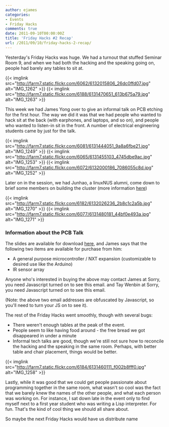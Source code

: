 ```yaml
---
author: ejames
categories:
- Events
- Friday Hacks
comments: true
date: 2011-09-10T00:00:00Z
title: 'Friday Hacks #2 Recap'
url: /2011/09/10/friday-hacks-2-recap/
---
```


Yesterday's Friday Hacks was huge. We had a turnout that stuffed Seminar Room 9, and when we had both the hacking and the speaking going on, people had barely any tables to sit at.

{{< imglink src="http://farm7.static.flickr.com/6062/6132015806_26dc0ffd07.jpg" alt="IMG_1262" >}}
{{< imglink src="http://farm7.static.flickr.com/6188/6131470651_613b675a79.jpg" alt="IMG_1263" >}}

This week we had James Yong over to give an informal talk on PCB etching for the first hour. The way we did it was that we had people who wanted to hack sit at the back (with earphones, and laptops, and so on), and people who wanted to listen-in sit in the front. A number of electrical engineering students came by just for the talk.

{{< imglink src="http://farm7.static.flickr.com/6081/6131444051_9a8a6fbe21.jpg" alt="IMG_1249" >}}
{{< imglink src="http://farm7.static.flickr.com/6065/6131455103_4745dbe9ac.jpg" alt="IMG_1253" >}}
{{< imglink src="http://farm7.static.flickr.com/6072/6132000186_7086055c8d.jpg" alt="IMG_1252" >}}

Later on in the session, we had Junhao, a linuxNUS alumni, come down to brief some members on building the cluster (more information <a href="http://nushackers.pbworks.com/w/page/45149434/Cluster%20Building">here</a>)

{{< imglink src="http://farm7.static.flickr.com/6182/6132026236_2b8c1c2a5b.jpg" alt="IMG_1270" >}}
{{< imglink src="http://farm7.static.flickr.com/6077/6131480181_44bf0e493a.jpg" alt="IMG_1271" >}}

<h3>Information about the PCB Talk</h3>
The slides are available for download <a href="/downloads/pcb.pdf">here</a>, and James says that the following two items are available for purchase from him:

<ul>
	<li>A general purpose microcontroller / NXT expansion (customizable to desired use like the Arduino)</li>
	<li>IR sensor array</li>
</ul>

Anyone who's interested in buying the above may contact James at <script type="text/javascript" language="javascript">
<!--
{ coded = "7RXFi0yQcXF@FyH0Q.fRy"
  key = "gKzQGH7xn9ouwE6vckYUMFBDP5mLhXZRpVb2Tfi134SAlNaytOJrI8Cjseq0Wd"
  shift=coded.length
  link=""
  for (i=0; i<coded.length; i++) {
    if (key.indexOf(coded.charAt(i))==-1) {
      ltr = coded.charAt(i)
      link += (ltr)
    }
    else {
      ltr = (key.indexOf(coded.charAt(i))-shift+key.length) % key.length
      link += (key.charAt(ltr))
    }
  }
document.write("<a href='mailto:"+link+"'>yongkimleng@gmail.com</a>")
}
//-->
</script><noscript>Sorry, you need Javascript turned on to see this email.</noscript> and Tay Wenbin at <script type="text/javascript" language="javascript">
<!--
{ coded = "HYpEbP3wP@0FYwo.BjF"
  key = "KEROPr50CvbyHVad6LFslhGDMiAcW3p29Yuz1Txo4ZQ8wqBnIXgNfektJ7jUSm"
  shift=coded.length
  link=""
  for (i=0; i<coded.length; i++) {
    if (key.indexOf(coded.charAt(i))==-1) {
      ltr = coded.charAt(i)
      link += (ltr)
    }
    else {
      ltr = (key.indexOf(coded.charAt(i))-shift+key.length) % key.length
      link += (key.charAt(ltr))
    }
  }
document.write("<a href='mailto:"+link+"'>taywenbin@gmail.com</a>")
}
//-->
</script><noscript>Sorry, you need Javascript turned on to see this email.</noscript>

(Note: the above two email addresses are obfuscated by Javascript, so you'll need to turn your JS on to see it).

The rest of the Friday Hacks went smoothly, though with several bugs:

<ul>
<li>There weren't enough tables at the peak of the event.</li>
<li>People seem to like having food around - the free bread we got disappeared in under a minute</li>
<li>Informal tech talks are good, though we're still not sure how to reconcile the hacking and the speaking in the same room. Perhaps, with better table and chair placement, things would be better.</li>
</ul>

{{< imglink src="http://farm7.static.flickr.com/6184/6131460111_f002b8fff0.jpg" alt="IMG_1258" >}}

Lastly, while it was good that we could get people passionate about programming together in the same room, what wasn't so cool was the fact that we barely knew the names of the other people, and what each person was working on. For instance, I sat down late in the event only to find myself next to a first year student who was writing a Lisp interpreter. For fun. That's the kind of cool thing we should all share about.

So maybe the next Friday Hacks would have us distribute name
